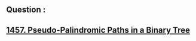 ## Question : 
<h2> <a href="https://leetcode.com/problems/pseudo-palindromic-paths-in-a-binary-tree/">1457. Pseudo-Palindromic Paths in a Binary Tree</a>
